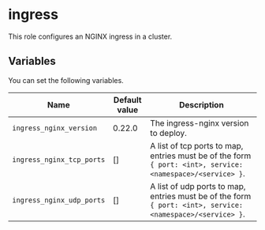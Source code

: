 # ingress

This role configures an NGINX ingress in a cluster.

## Variables

You can set the following variables.

|Name|Default value|Description|
|----|-------------|-----------|
|`ingress_nginx_version`|0.22.0|The ingress-nginx version to deploy.|
|`ingress_nginx_tcp_ports`|[]|A list of tcp ports to map, entries must be of the form `{ port: <int>, service: <namespace>/<service> }`.
|`ingress_nginx_udp_ports`|[]|A list of udp ports to map, entries must be of the form `{ port: <int>, service: <namespace>/<service> }`.
